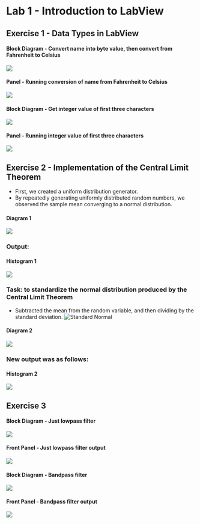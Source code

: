# Lab 1 - Introduction to LabView

## Exercise 1 - Data Types in LabView
#### Block Diagram - Convert name into byte value, then convert from Fahrenheit to Celsius
![](./screenshots/DataTypes_blockdiagram.PNG)
#### Panel - Running conversion of name from Fahrenheit to Celsius
![](./screenshots/DataTypes_panel1.PNG)
#### Block Diagram - Get integer value of first three characters
![](./screenshots/DataTypes_blockdiagram2.PNG)
#### Panel - Running integer value of first three characters
![](./screenshots/DataTypes_panel2.PNG)

## Exercise 2 - Implementation of the Central Limit Theorem
- First, we created a uniform distribution generator.
- By repeatedly generating uniformly distributed random numbers, we observed the sample mean converging to a normal distribution.

#### Diagram 1
![](./screenshots/Lab1_Exe2_1.PNG)
### Output:
#### Histogram 1
![](./screenshots/Lab1_Exe2_2.PNG)

### Task: to standardize the normal distribution produced by the Central Limit Theorem
- Subtracted the mean from the random variable, and then dividing by the standard deviation.
![Standard Normal](./screenshots/standardnormal.png)

#### Diagram 2
![](./screenshots/Lab1_Exe2_3.PNG)

### New output was as follows:
#### Histogram 2
![](./screenshots/Lab1_Exe2_4.PNG)

## Exercise 3
#### Block Diagram - Just lowpass filter
![](./screenshots/Lab1_Exe3_2.PNG)
#### Front Panel - Just lowpass filter output
![](./screenshots/Lab1_Exe3_1.PNG)
#### Block Diagram - Bandpass filter
![](./screenshots/Lab1_Exe3_4.PNG)
#### Front Panel - Bandpass filter output
![](./screenshots/Lab1_Exe3_3.PNG)

